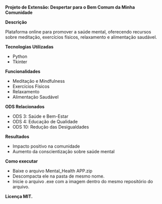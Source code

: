 **Projeto de Extensão: Despertar para o Bem Comum da Minha Comunidade**

**Descrição**

Plataforma online para promover a saúde mental, oferecendo recursos sobre meditação, exercícios físicos, relaxamento e alimentação saudável.

**Tecnologias Utilizadas**

  - Python
  - Tkinter

**Funcionalidades**

  - Meditação e Mindfulness
  - Exercícios Físicos
  - Relaxamento
  - Alimentação Saudável

**ODS Relacionados**

  - ODS 3: Saúde e Bem-Estar
  - ODS 4: Educação de Qualidade
  - ODS 10: Redução das Desigualdades
    
**Resultados**

  - Impacto positivo na comunidade
  - Aumento da conscientização sobre saúde mental

**Como executar**

  - Baixe o arquivo Mental_Health APP.zip
  - Descompacta ele na pasta de mesmo nome.
  - Inicie o arquivo .exe com a imagem dentro do mesmo repositório do arquivo.

**Licença MIT.**
